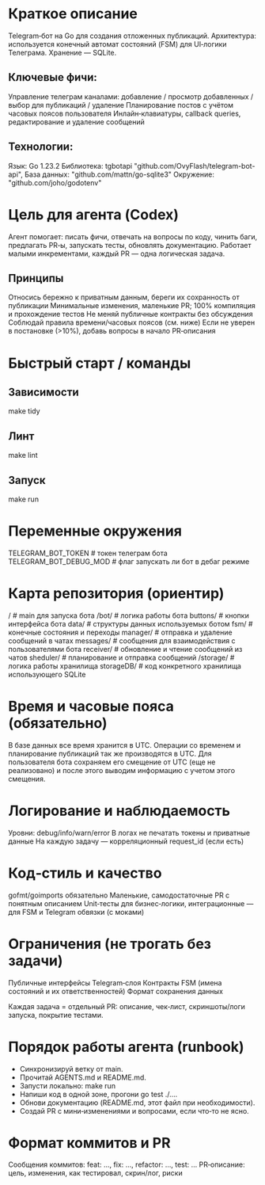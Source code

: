
# Краткое описание
Telegram‑бот на Go для создания отложенных публикаций. Архитектура: используется конечный автомат состояний (FSM) для UI‑логики Телеграма. Хранение — SQLite.

## Ключевые фичи:
Управление телеграм каналами: добавление / просмотр добавленных / выбор для публикаций / удаление 
Планирование постов с учётом часовых поясов пользователя
Инлайн‑клавиатуры, callback queries, редактирование и удаление сообщений

## Технологии: 
Язык: Go 1.23.2
Библиотека: tgbotapi "github.com/OvyFlash/telegram-bot-api",
База данных: "github.com/mattn/go-sqlite3"
Окружение: "github.com/joho/godotenv"

# Цель для агента (Codex)

Агент помогает: писать фичи, отвечать на вопросы по коду, чинить баги, предлагать PR‑ы, запускать тесты, обновлять документацию. Работает малыми инкрементами, каждый PR — одна логическая задача.

## Принципы
Относись бережно к приватным данным, береги их сохранность от публикации
Минимальные изменения, маленькие PR; 100% компиляция и прохождение тестов
Не меняй публичные контракты без обсуждения
Соблюдай правила времени/часовых поясов (см. ниже)
Если не уверен в постановке (>10%), добавь вопросы в начало PR‑описания

# Быстрый старт / команды
## Зависимости
make tidy

## Линт
make lint

## Запуск
make run

# Переменные окружения
TELEGRAM_BOT_TOKEN # токен телеграм бота
TELEGRAM_BOT_DEBUG_MOD # флаг запускать ли бот в дебаг режиме

# Карта репозитория (ориентир)
/                   # main для запуска бота
/bot/               # логика работы бота
    buttons/        # кнопки интерфейса бота
    data/           # структуры данных используемых ботом
    fsm/            # конечные состояния и переходы
    manager/        # отправка и удаление сообщений в чатах
    messages/       # сообщения для взаимодействия с пользователями бота
    receiver/       # обновление и чтение сообщений из чатов
    sheduler/       # планирование и отправка сообщений
/storage/           # логика работы хранилища
    storageDB/      # код конкретного хранилища использующего SQLite


# Время и часовые пояса (обязательно)
В базе данных все время хранится в UTC. Операции со временем и планирование публикаций так же производятся в UTC.
Для пользователя бота сохраняем его смещение от UTC (еще не реализовано) и после этого выводим информацию с учетом этого смещения.

# Логирование и наблюдаемость
Уровни: debug/info/warn/error
В логах не печатать токены и приватные данные
На каждую задачу — корреляционный request_id (если есть)

# Код‑стиль и качество
gofmt/goimports обязательно
Маленькие, самодостаточные PR с понятным описанием
Unit‑тесты для бизнес‑логики, интеграционные — для FSM и Telegram обвязки (с моками)

# Ограничения (не трогать без задачи)
Публичные интерфейсы Telegram‑слоя
Контракты FSM (имена состояний и их ответственностей)
Формат сохранения данных


Каждая задача = отдельный PR: описание, чек‑лист, скриншоты/логи запуска, покрытие тестами.

# Порядок работы агента (runbook)
+ Синхронизируй ветку от main.
+ Прочитай AGENTS.md и README.md.
+ Запусти локально: make run
+ Напиши код в одной зоне, прогони go test ./....
+ Обнови документацию (README.md, этот файл при необходимости).
+ Создай PR с мини‑изменениями и вопросами, если что‑то не ясно.

# Формат коммитов и PR
Сообщения коммитов: feat: …, fix: …, refactor: …, test: …
PR‑описание: цель, изменения, как тестировал, скрин/лог, риски